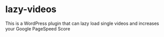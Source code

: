 # lazy-videos
This is a WordPress plugin that can lazy load single videos and increases your Google PageSpeed Score
